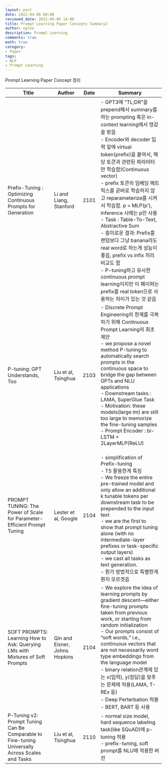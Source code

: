 ```yaml
---
layout: post
date: 2022-04-06 00:00
reviewed_date: 2022-04-06 14:00
title: Prompt Learning Paper Concepts Summary2
author: oglee
description: Prompt Learning
comments: true
math: true
category:
- Paper
tags:
- NLP
- Prompt Learning
---
```


Prompt Learning Paper Concept 정리
 <!--more-->

| Title | Author | Date | Summary |
|---|---|---|---|
| Prefix-Tuning : Optimizing Continuous Prompts for Generation | Li and Liang, Stanford | 2101 | - GPT3에 "TL;DR"을 prepend해서 summary를 하는 prompting 혹은 in-context learning에서 영감을 받음 <br>- Encoder와 decoder 입력 앞에 virtual token(prefix)을 붙여서, 해당 토큰과 관련된 파라미터만 학습함(Continuous vector) <br>- prefix 토큰의 임베딩 메트릭스를 곧바로 학습하지 않고 reparameterize를 시켜서 학습함. p = MLP(p'), inference 시에는 p만 사용 <br>- Task : Table-To-Text, Abstractive Sum <br>- 흥미로운 결과: Prefix를 랜덤보다 그냥 banana라도 real word로 하는게 성능이 좋음, prefix vs infix 끼리 비교도 함 <br>- P-tuning하고 유사한 continuous prompt learning이지만 이 페이퍼는 prefix를 real token으로 사용하는 차이가 있는 것 같음 |
| P-tuning: GPT Understands, Too | Liu et al, Tsinghua | 2103 | - Discrete Prompt Engineering의 한계를 극복하기 위해 Continuous Prompt Learning의 최초 제안 <br>- we propose a novel method P-tuning  to automatically search prompts in the continuous space to bridge the gap between GPTs and NLU applications <br>- Downstream tasks : LAMA, SuperGlue Task <br>- Motivation: these models(large lm) are still too large to memorize the fine-tuning samples <br>- Prompt Encoder : bi-LSTM + 2LayerMLP(ReLU) |
| PROMPT TUNING: The Power of Scale for Parameter-Efficient Prompt Tuning | Lester et al, Google | 2104 | <br>- simplification of Prefix-tuning <br>- T5 활용한게 특징 <br>- We freeze the entire pre-trained model and only allow an additional k tunable tokens per downstream task to be prepended to the input text <br>-  we are the first to show that prompt tuning alone (with no intermediate-layer prefixes or task-specific output layers) <br>- we cast all tasks as text generation. <br>- 뭔가 방법적으로 특별한게 뭔지 모르겟음 |
| SOFT PROMPTS: Learning How to Ask: Querying LMs with Mixtures of Soft Prompts | Qin and Eisner, Johns Hopkins | 2104 | - We explore the idea of learning prompts by gradient descent—either fine-tuning prompts taken from previous work, or starting from random initialization <br>- Our prompts consist of “soft words,” i.e., continuous vectors that are not necessarily word type embeddings from the language model <br>- binary relation관계에 있는 x(입력), y(정답)을 맞추는 문제에 적용(LAMA, T-REx 등) <br>- Deep Perterbation 적용 <br>- BERT, BART 등 사용 |
| P-Tuning v2: Prompt Tuning Can Be Comparable to Fine-tuning Universally Across Scales and Tasks | Liu et al, Tsinghua | 2110 | - normal size model, hard sequence labeling task(like SQuAD)에 p-tuning 적용 <br>- prefix-tuning, soft prompt를 NLU에 적용한 버전 |
